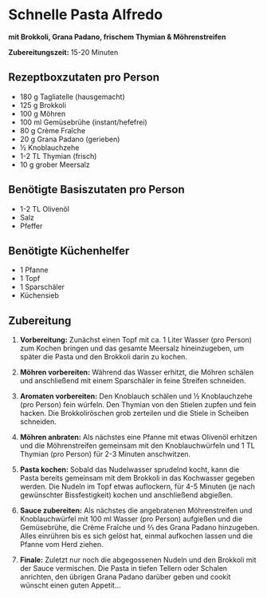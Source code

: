 # Schnelle Pasta Alfredo
**mit Brokkoli, Grana Padano, frischem Thymian & Möhrenstreifen**


**Zubereitungszeit:** 15-20 Minuten

## Rezeptboxzutaten pro Person

- 180 g Tagliatelle (hausgemacht)
- 125 g Brokkoli
- 100 g Möhren
- 100 ml Gemüsebrühe (instant/hefefrei)
- 80 g Crème Fraîche
- 20 g Grana Padano (gerieben)
- ½ Knoblauchzehe
- 1-2 TL Thymian (frisch)
- 10 g grober Meersalz

## Benötigte Basiszutaten pro Person

- 1-2 TL Olivenöl
- Salz
- Pfeffer

## Benötigte Küchenhelfer

- 1 Pfanne
- 1 Topf
- 1 Sparschäler
- Küchensieb

## Zubereitung

1. **Vorbereitung:** Zunächst einen Topf mit ca. 1 Liter Wasser (pro Person) zum Kochen bringen und das gesamte Meersalz hineinzugeben, um später die Pasta und den Brokkoli darin zu kochen.

2. **Möhren vorbereiten:** Während das Wasser erhitzt, die Möhren schälen und anschließend mit einem Sparschäler in feine Streifen schneiden.

3. **Aromaten vorbereiten:** Den Knoblauch schälen und ½ Knoblauchzehe (pro Person) fein würfeln. Den Thymian von den Stielen zupfen und fein hacken. Die Brokkoliröschen grob zerteilen und die Stiele in Scheiben schneiden.

4. **Möhren anbraten:** Als nächstes eine Pfanne mit etwas Olivenöl erhitzen und die Möhrenstreifen gemeinsam mit den Knoblauchwürfeln und 1 TL Thymian (pro Person) für 2-3 Minuten anschwitzen.

5. **Pasta kochen:** Sobald das Nudelwasser sprudelnd kocht, kann die Pasta bereits gemeinsam mit dem Brokkoli in das Kochwasser gegeben werden. Die Nudeln im Topf etwas auflockern, für 4-5 Minuten (je nach gewünschter Bissfestigkeit) kochen und anschließend abgießen.

6. **Sauce zubereiten:** Als nächstes die angebratenen Möhrenstreifen und Knoblauchwürfel mit 100 ml Wasser (pro Person) aufgießen und die Gemüsebrühe, die Crème Fraîche und ⅔ des Grana Padano hinzugeben. Alles einrühren bis es sich gelöst hat, einmal aufkochen lassen und die Pfanne vom Herd ziehen.

7. **Finale:** Zuletzt nur noch die abgegossenen Nudeln und den Brokkoli mit der Sauce vermischen. Die Pasta in tiefen Tellern oder Schalen anrichten, den übrigen Grana Padano darüber geben und cookit wünscht einen guten Appetit...
